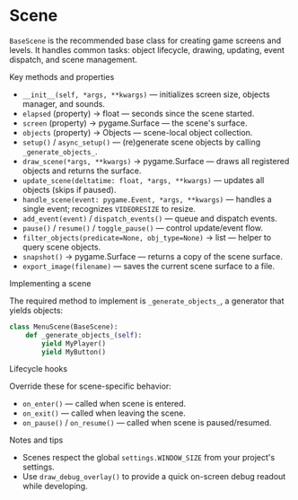 # Scene

`BaseScene` is the recommended base class for creating game screens and levels. It handles common tasks: object lifecycle, drawing, updating, event dispatch, and scene management.

Key methods and properties

- `__init__(self, *args, **kwargs)` — initializes screen size, objects manager, and sounds.
- `elapsed` (property) -> float — seconds since the scene started.
- `screen` (property) -> pygame.Surface — the scene's surface.
- `objects` (property) -> Objects — scene-local object collection.
- `setup()` / `async_setup()` — (re)generate scene objects by calling `_generate_objects_`.
- `draw_scene(*args, **kwargs)` -> pygame.Surface — draws all registered objects and returns the surface.
- `update_scene(deltatime: float, *args, **kwargs)` — updates all objects (skips if paused).
- `handle_scene(event: pygame.Event, *args, **kwargs)` — handles a single event; recognizes `VIDEORESIZE` to resize.
- `add_event(event)` / `dispatch_events()` — queue and dispatch events.
- `pause()` / `resume()` / `toggle_pause()` — control update/event flow.
- `filter_objects(predicate=None, obj_type=None)` -> list — helper to query scene objects.
- `snapshot()` -> pygame.Surface — returns a copy of the scene surface.
- `export_image(filename)` — saves the current scene surface to a file.

Implementing a scene

The required method to implement is `_generate_objects_`, a generator that yields objects:

```python
class MenuScene(BaseScene):
    def _generate_objects_(self):
        yield MyPlayer()
        yield MyButton()
```

Lifecycle hooks

Override these for scene-specific behavior:

- `on_enter()` — called when scene is entered.
- `on_exit()` — called when leaving the scene.
- `on_pause()` / `on_resume()` — called when scene is paused/resumed.

Notes and tips

- Scenes respect the global `settings.WINDOW_SIZE` from your project's settings.
- Use `draw_debug_overlay()` to provide a quick on-screen debug readout while developing.
